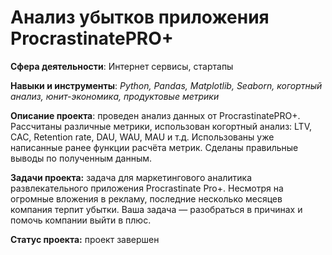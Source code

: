 # Анализ убытков приложения ProcrastinatePRO+

**Сфера деятельности**: Интернет сервисы, стартапы

**Навыки и инструменты**: *Python, Pandas, Matplotlib, Seaborn, когортный анализ, юнит-экономика, продуктовые метрики*

**Описание проекта**: проведен анализ данных от ProcrastinatePRO+.
Рассчитаны различные метрики, использован когортный анализ: LTV, CAC, Retention rate, DAU, WAU, MAU и т.д. Использованы уже написанные ранее функции расчёта метрик. Сделаны правильные выводы по полученным данным.

**Задачи проекта:** задача для маркетингового аналитика развлекательного приложения Procrastinate Pro+. Несмотря на огромные вложения в рекламу, последние несколько месяцев компания терпит убытки. Ваша задача — разобраться в причинах и помочь компании выйти в плюс.

**Статус проекта:** проект завершен
